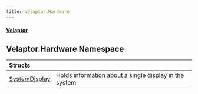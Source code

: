 ```yaml
---
title: Velaptor.Hardware
---
```


#### [Velaptor](Namespaces.md 'Velaptor Namespaces')

## Velaptor.Hardware Namespace

| Structs | |
| :--- | :--- |
| [SystemDisplay](Velaptor.Hardware.SystemDisplay.md 'Velaptor.Hardware.SystemDisplay') | Holds information about a single display in the system. |
